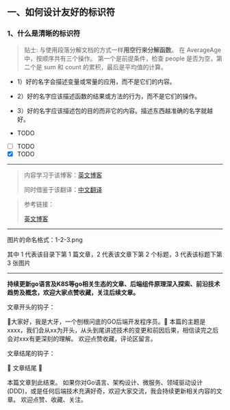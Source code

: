 ## 一、如何设计友好的标识符

### 1、什么是清晰的标识符

> 贴士: 与使用段落分解文档的方式一样**用空行来分解函数**。 在 AverageAge
> 中，按顺序共有三个操作。 第一个是前提条件，检查 people 是否为空，第二个是 sum 和 count 的累积，最后是平均值的计算。

- 1）好的名字会描述变量或常量的应用，而不是它们的内容。

- 2）好的名字应该描述函数的结果或方法的行为，而不是它们的操作。

- 3）好的名字应该描述包的目的而非它的内容。描述东西越准确的名字就越好。

- TODO
- [ ] TODO
- [x] TODO

----

> 内容学习于该博客：[英文博客](URL "英文博客")
>
> 同时借鉴于该翻译：[中文翻译](URL "中文翻译")


> 参考链接：
>
> [英文博客](URL "英文博客")

----

图片的命名格式：1-2-3.png

其中 1 代表该目录下第 1 篇文章，2 代表该文章下第 2 个标题，3 代表该标题下第 3 张图片

----

**持续更新go语言及K8S等go相关生态的文章、后端组件原理深入探索、前沿技术趋势及概念，欢迎大家点赞收藏，关注后续文章。**

文章开头的钩子：

🚀大家好，我是大牙，一个刨根问底的GO后端开发程序员。🚀
本篇的主题是xxxx，我们会从xx为开头，从头到尾讲述技术的变更和前因后果，相信读完之后会对xxx有更深刻的理解。
欢迎点赞收藏，评论区留言。

文章结尾的钩子：

🌟 文章结尾 🌟

本篇文章到此结束。
如果你对Go语言、架构设计、微服务、领域驱动设计(DDD)，或是任何后端技术充满好奇，欢迎大家交流，我会持续更新相关内容的文章。
欢迎点赞、收藏、关注。